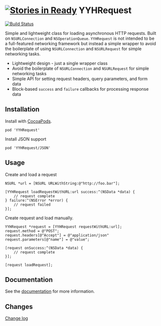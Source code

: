 [![Stories in Ready](https://badge.waffle.io/yayuhh/yyhrequest.png?label=ready&title=Ready)](https://waffle.io/yayuhh/yyhrequest)
YYHRequest
==========

[![Build Status](https://travis-ci.org/yayuhh/YYHRequest.png?branch=master)](https://travis-ci.org/yayuhh/YYHRequest)

Simple and lightweight class for loading asynchronous HTTP requests. Built on `NSURLConnection` and `NSOperationQueue`. `YYHRequest` is not intended to be a full-featured networking framework but instead a simple wrapper to avoid the boilerplate of using `NSURLConnection` and `NSURLRequest` for simple networking tasks.

- Lightweight design - just a single wrapper class
- Avoid the boilerplate of `NSURLConnection` and `NSURLRequest` for simple networking tasks
- Simple API for setting request headers, query parameters, and form data
- Block-based `success` and `failure` callbacks for processing response data

## Installation

Install with [CocoaPods](http://cocoapods.org/).

    pod 'YYHRequest'

Install JSON support

    pod 'YYHRequest/JSON'

## Usage

Create and load a request

    NSURL *url = [NSURL URLWithString:@"http://foo.bar"];

    [YYHRequest loadRequestWithURL:url success:^(NSData *data) {
        // request complete
    } failure:^(NSError *error) {
        // request failed
    }];

Create request and load manually.

    YYHRequest *request = [YYHRequest requestWithURL:url];
    request.method = @"POST";
    request.headers[@"Accept"] = @"application/json"
    request.parameters[@"name"] = @"value";

    [request onSuccess:^(NSData *data) {
        // request complete
    }];

    [request loadRequest];

## Documentation

See the [documentation](http://cocoadocs.org/docsets/YYHRequest) for more information.

## Changes

[Change log](https://github.com/angelodipaolo/YYHRequest/blob/master/history.md)
